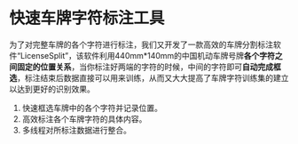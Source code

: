 # 快速车牌字符标注工具

为了对完整车牌的各个字符进行标注，我们又开发了一款高效的车牌分割标注软件“LicenseSplit”，该软件利用440mm*140mm的中国机动车牌号牌**各个字符之间固定的位置关系**，当你标注好两端的字符的时候，中间的字符即可**自动完成框选**，标注结束后数据直接可以用来训练，从而又大大提高了车牌字符训练集的建立以达到更好的识别效果。

1. 快速框选车牌中的各个字符并记录位置。
2. 高效标注各个车牌字符的具体内容。
3. 多线程对所标注数据进行整合。


